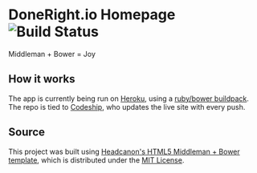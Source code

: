 # DoneRight.io Homepage ![Build Status](https://img.shields.io/codeship/c5e79d60-8e02-0132-a614-76956cc2de79.svg?style=flat-square)

Middleman + Bower = Joy

## How it works
The app is currently being run on [Heroku](https://heroku.com), using a [ruby/bower buildpack](https://github.com/qnyp/heroku-buildpack-ruby-bower/wiki#usage). The repo is tied to [Codeship](https://codeship.com), who updates the live site with every push.

## Source
This project was built using [Headcanon's HTML5 Middleman + Bower template](https://github.com/headcanon/middleman-bower-template), which is distributed under the [MIT License](https://github.com/donerightio/doneright.io/blob/master/LICENSE.md).
